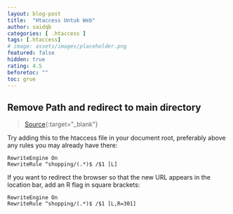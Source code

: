 ```yaml
---
layout: blog-post
title:  "Htaccess Untuk Web"
author: saidqb
categories: [ .htaccess ]
tags: [.htaccess]
# image: assets/images/placeholder.png
featured: false
hidden: true
rating: 4.5
beforetoc: ""
toc: grue
---
```


## Remove Path and redirect to main directory

> [Source](https://stackoverflow.com/questions/18668612/remove-directory-from-url-with){:target="_blank"}

Try adding this to the htaccess file in your document root, preferably above any rules you may already have there:
```
RewriteEngine On
RewriteRule ^shopping/(.*)$ /$1 [L]
```

If you want to redirect the browser so that the new URL appears in the location bar, add an R flag in square brackets:

```
RewriteEngine On
RewriteRule ^shopping/(.*)$ /$1 [L,R=301]
```



